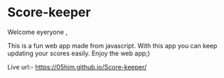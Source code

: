 # Score-keeper
 Welcome eyeryone ,

This is a fun web app made from javascript.
With this app you can keep updating your scores easily.
Enjoy the web app;)  

Live url:- https://05him.github.io/Score-keeper/ 

